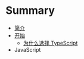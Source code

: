 # Summary

* [简介](README.md)
* [开始](getting-started.md)
   * [为什么选择 TypeScript](why-typescript.md)
* JavaScript

